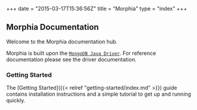 +++
date = "2015-03-17T15:36:56Z"
title = "Morphia"
type = "index"
+++

## Morphia Documentation

Welcome to the Morphia documentation hub.

Morphia is built upon the 
[`MongoDB Java Driver`](https://github.com/mongodb/mongo-java-driver/). 
For reference documentation please see the driver documentation.


### Getting Started

The [Getting Started]({{< relref "getting-started/index.md" >}}) guide contains installation instructions
and a simple tutorial to get up and running quickly.